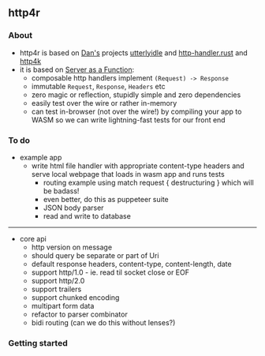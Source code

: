 ## http4r

### About

- http4r is based on [Dan's](https://github.com/bodar/) projects
  [utterlyidle](https://github.com/bodar/utterlyidle)
  and [http-handler.rust](https://github.com/danielbodart/http-handler.rust)
  and [http4k](https://www.http4k.org/) 
- it is based on [Server as a Function](https://monkey.org/~marius/funsrv.pdf):
  - composable http handlers implement `(Request) -> Response`
  - immutable `Request`, `Response`, `Headers` etc
  - zero magic or reflection, stupidly simple and zero dependencies
  - easily test over the wire or rather in-memory
  - can test in-browser (not over the wire!) by compiling your app to WASM so
    we can write lightning-fast tests for our front end

### To do

- example app
  - write html file handler with appropriate content-type headers and serve 
  local webpage that loads in wasm app and runs tests
    - routing example using match request { destructuring } which will be badass!
    - even better, do this as puppeteer suite
    - JSON body parser
    - read and write to database
---
- core api
  - http version on message
  - should query be separate or part of Uri
  - default response headers, content-type, content-length, date
  - support http/1.0 - ie. read til socket close or EOF
  - support http/2.0
  - support trailers
  - support chunked encoding
  - multipart form data
  - refactor to parser combinator
  - bidi routing (can we do this without lenses?)


### Getting started
